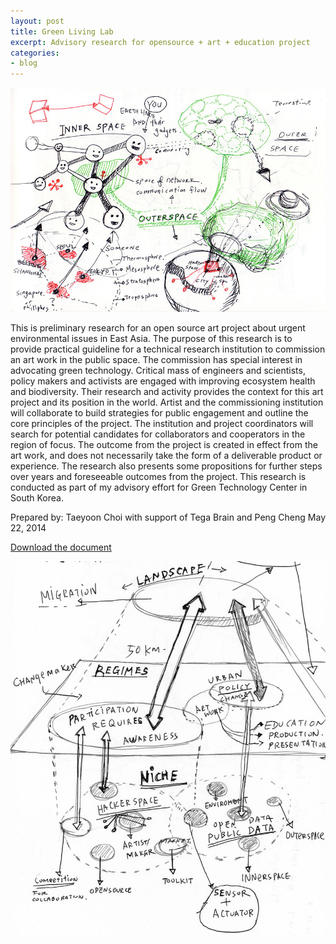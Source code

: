 ```yaml
---
layout: post
title: Green Living Lab 
excerpt: Advisory research for opensource + art + education project 
categories: 
- blog
---
```


<img src="https://raw.githubusercontent.com/tchoi8/tchoi8.github.io/master/_includes/data/GLL_map.jpg" width="600">

This is preliminary research for an open source art project about urgent environmental issues in East Asia. The purpose of this research is to provide practical guideline for a technical research institution to commission an art work in the public space. The commission has special interest in advocating green technology. Critical mass of engineers and scientists, policy makers and activists are engaged with improving ecosystem health and biodiversity. Their research and activity provides the context for this art project and its position in the world. Artist and the commissioning institution will collaborate to build strategies for public engagement and outline the core principles of the project. The institution and project coordinators will search for potential candidates for collaborators and cooperators in the region of focus. The outcome from the project is created in effect from the art work, and does not necessarily take the form of a deliverable product or experience. The research also presents some propositions for further steps over years and foreseeable outcomes from the project. This research is conducted as part of my advisory effort for Green Technology Center in South Korea. 
 

Prepared by: Taeyoon Choi with support of Tega Brain and Peng Cheng 
May 22, 2014 

<a href="https://github.com/tchoi8/tchoi8.github.io/blob/master/_includes/data/GLL_Final_choi.pdf?raw=true"> Download the document </a> 

<img src="https://raw.githubusercontent.com/tchoi8/tchoi8.github.io/master/_includes/data/GLL_niche.jpg" width="600">